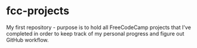 # fcc-projects
My first repository - purpose is to hold all FreeCodeCamp projects that I've completed in order to keep track of my personal progress and figure out GitHub workflow.
